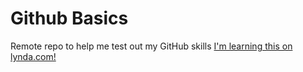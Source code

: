 # Github Basics
Remote repo to help me test out my GitHub skills
[I'm learning this on lynda.com!](http://www.lynda.com)
